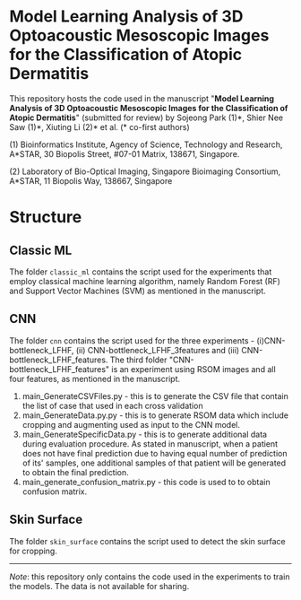 # Model Learning Analysis of 3D Optoacoustic Mesoscopic Images for the Classification of Atopic Dermatitis
This repository hosts the code used in the manuscript "**Model Learning Analysis of 3D Optoacoustic Mesoscopic Images for the Classification of Atopic Dermatitis**" (submitted for review)
by
Sojeong Park (1)\*, 
Shier Nee Saw (1)\*,
Xiuting Li (2)\*
et al. (\* co-first authors)

(1) Bioinformatics Institute, Agency of Science, Technology and Research, A\*STAR, 30 Biopolis Street, #07-01 Matrix, 138671, Singapore.

(2) Laboratory of Bio-Optical Imaging, Singapore Bioimaging Consortium, A\*STAR, 11 Biopolis Way, 138667, Singapore

# Structure
## Classic ML
The folder ```classic_ml``` contains the script used for the experiments that employ classical machine learning algorithm, namely Random Forest (RF) and Support Vector Machines (SVM) as mentioned in the manuscript.

## CNN
The folder ```cnn``` contains the script used for the three experiments - (i)CNN-bottleneck_LFHF, (ii) CNN-bottleneck_LFHF_3features and (iii) CNN-bottleneck_LFHF_features. The third folder "CNN-bottleneck_LFHF_features" is an experiment using RSOM images and all four features, as mentioned in the manuscript. 

1. main_GenerateCSVFiles.py - this is to generate the CSV file that contain the list of case that used in each cross validation
2. main_GenerateData.py.py - this is to generate RSOM data which include cropping and augmenting used as input to the CNN model. 
3. main_GenerateSpecificData.py - this is to generate additional data during evaluation procedure. As stated in manuscript, when a patient does not have final prediction due to having equal number of prediction of its' samples, one additional samples of that patient will be generated to obtain the final prediction. 
4. main_generate_confusion_matrix.py - this code is used to to obtain confusion matrix. 


## Skin Surface
The folder ```skin_surface``` contains the script used to detect the skin surface for cropping.  

--------------
*Note*: this repository only contains the code used in the experiments to train the models. The data is not available for sharing.
